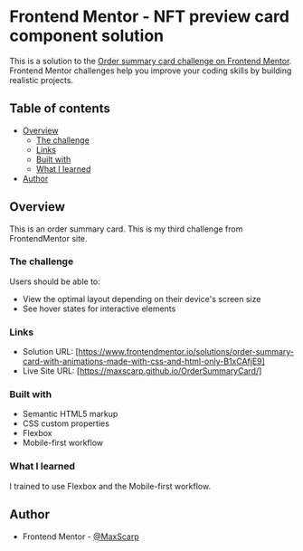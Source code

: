 # Frontend Mentor - NFT preview card component solution

This is a solution to the [Order summary card challenge on Frontend Mentor](https://www.frontendmentor.io/challenges/order-summary-component-QlPmajDUj). Frontend Mentor challenges help you improve your coding skills by building realistic projects.

## Table of contents

- [Overview](#overview)
  - [The challenge](#the-challenge)
  - [Links](#links)
  - [Built with](#built-with)
  - [What I learned](#what-i-learned)
- [Author](#author)

## Overview

This is an order summary card. 
This is my third challenge from FrontendMentor site.

### The challenge

Users should be able to:

- View the optimal layout depending on their device's screen size
- See hover states for interactive elements

### Links

- Solution URL: [https://www.frontendmentor.io/solutions/order-summary-card-with-animations-made-with-css-and-html-only-B1xCAfjE9]
- Live Site URL: [https://maxscarp.github.io/OrderSummaryCard/]

### Built with

- Semantic HTML5 markup
- CSS custom properties
- Flexbox
- Mobile-first workflow

### What I learned

I trained to use Flexbox and the Mobile-first workflow.

## Author

- Frontend Mentor - [@MaxScarp](https://www.frontendmentor.io/profile/MaxScarp)
